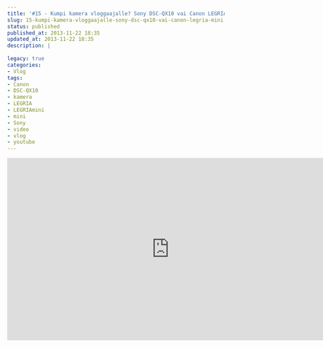 ```yaml
---
title: '#15 - Kumpi kamera vloggaajalle? Sony DSC-QX10 vai Canon LEGRIA Mini?'
slug: 15-kumpi-kamera-vloggaajalle-sony-dsc-qx10-vai-canon-legria-mini
status: published
published_at: 2013-11-22 18:35
updated_at: 2013-11-22 18:35
description: |
    
legacy: true
categories:
- Vlog
tags:
- Canon
- DSC-QX10
- kamera
- LEGRIA
- LEGRIAmini
- mini
- Sony
- video
- vlog
- youtube
---
```


<p><iframe loading="lazy" title="#15 - Kumpi kamera vloggaajalle? Sony DSC-QX10 vai Canon LEGRIA Mini?" width="750" height="422" src="https://www.youtube.com/embed/WEtR6KR54bs?feature=oembed" frameborder="0" allow="accelerometer; autoplay; clipboard-write; encrypted-media; gyroscope; picture-in-picture" allowfullscreen></iframe></p>